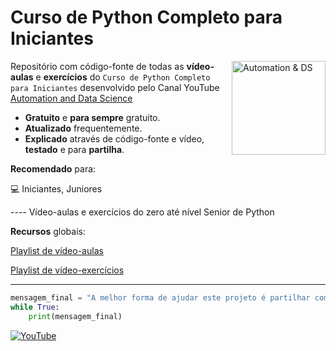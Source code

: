 # Curso de Python Completo para Iniciantes

<img src="img/tiago-reis-modified.png" align="right"
     alt="Automation & DS" width="150" height="150" />

Repositório com código-fonte de todas as **vídeo-aulas** e **exercícios** do `Curso de Python Completo para Iniciantes` desenvolvido pelo Canal YouTube [Automation and Data Science](https://youtube.com/c/AutomationDataScience)

* **Gratuito** e **para sempre** gratuito.
* **Atualizado** frequentemente.
* **Explicado** através de código-fonte e vídeo, **testado** e para **partilha**.
 
**Recomendado** para:

💻 Iniciantes, Juniores

---- Vídeo-aulas e exercícios do zero até nível Senior de Python


**Recursos** globais:

[Playlist de vídeo-aulas](https://youtube.com/playlist?list=PLCI9CZ6VUaFk40L8Utxh-Tz5hLUKtCJyL)

[Playlist de vídeo-exercícios](https://youtube.com/playlist?list=PLCI9CZ6VUaFkB2mRRHue3z_xzqbAHtpHS)
- - -
```python
mensagem_final = "A melhor forma de ajudar este projeto é partilhar com os seus amigos."
while True:
	print(mensagem_final)
```
<p><a href="https://youtube.com/c/AutomationDataScience" target="_blank"><img alt="YouTube" src="https://img.shields.io/badge/YouTube-%2312100E.svg?&style=for-the-badge&logo=YouTube&logoColor=critical" /></a> </p>
